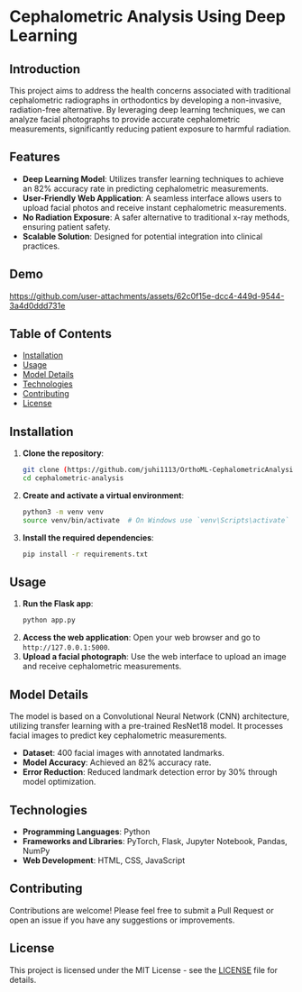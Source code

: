 
# Cephalometric Analysis Using Deep Learning

## Introduction
This project aims to address the health concerns associated with traditional cephalometric radiographs in orthodontics by developing a non-invasive, radiation-free alternative. By leveraging deep learning techniques, we can analyze facial photographs to provide accurate cephalometric measurements, significantly reducing patient exposure to harmful radiation.

## Features
- **Deep Learning Model**: Utilizes transfer learning techniques to achieve an 82% accuracy rate in predicting cephalometric measurements.
- **User-Friendly Web Application**: A seamless interface allows users to upload facial photos and receive instant cephalometric measurements.
- **No Radiation Exposure**: A safer alternative to traditional x-ray methods, ensuring patient safety.
- **Scalable Solution**: Designed for potential integration into clinical practices.

## Demo


https://github.com/user-attachments/assets/62c0f15e-dcc4-449d-9544-3a4d0ddd731e



## Table of Contents
- [Installation](#installation)
- [Usage](#usage)
- [Model Details](#model-details)
- [Technologies](#technologies)
- [Contributing](#contributing)
- [License](#license)

## Installation
1. **Clone the repository**:
    ```bash
    git clone (https://github.com/juhi1113/OrthoML-CephalometricAnalysis.git)
    cd cephalometric-analysis
    ```
2. **Create and activate a virtual environment**:
    ```bash
    python3 -m venv venv
    source venv/bin/activate  # On Windows use `venv\Scripts\activate`
    ```
3. **Install the required dependencies**:
    ```bash
    pip install -r requirements.txt
    ```

## Usage
1. **Run the Flask app**:
    ```bash
    python app.py
    ```
2. **Access the web application**:
    Open your web browser and go to `http://127.0.0.1:5000`.
3. **Upload a facial photograph**: 
    Use the web interface to upload an image and receive cephalometric measurements.

## Model Details
The model is based on a Convolutional Neural Network (CNN) architecture, utilizing transfer learning with a pre-trained ResNet18 model. It processes facial images to predict key cephalometric measurements. 
- **Dataset**: 400 facial images with annotated landmarks.
- **Model Accuracy**: Achieved an 82% accuracy rate.
- **Error Reduction**: Reduced landmark detection error by 30% through model optimization.

## Technologies
- **Programming Languages**: Python
- **Frameworks and Libraries**: PyTorch, Flask, Jupyter Notebook, Pandas, NumPy
- **Web Development**: HTML, CSS, JavaScript

## Contributing
Contributions are welcome! Please feel free to submit a Pull Request or open an issue if you have any suggestions or improvements.

## License
This project is licensed under the MIT License - see the [LICENSE](LICENSE) file for details.
